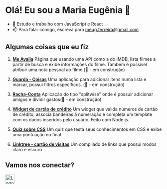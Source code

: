 # Olá! Eu sou a Maria Eugênia 👋

- 🌱 Estudo e trabalho com JavaScript e React
- 📫 Para falar comigo, escreva para meug.ferreira@gmail.com

## Algumas coisas que eu fiz

1. **[Me Avalia](https://meavalia.netlify.app/)** Página que usando uma API como a do IMDB, lista filmes a partir de busca e exibe informações do filme. Também é possível atribuir uma nota pessoal ao filme (🚧 - em construção)

1. **[Guarda - Coisas](https://guardacoisas.netlify.app/)** Uma aplicação para adicionar itens numa lista e marcar, possui filtros específicos. (🚧 - em construção)

1. **[Racha-Conta](https://rachaconta.netlify.app/)** Aplicação do tipo "splitwise" onde é possuir adicionar amigos e dividir gastos(🚧 - em construção)

1. **[Widget de cartão de crédito](https://explorer-lab-out-22.vercel.app/)** Um widget que valida números de cartão de crédito, associa bandeiras à numeração e completa um template com os dados inseridos pelo usuário. Feito com Node.js.

1. **[Quiz sobre CSS](https://quiz-css-gules.vercel.app/)** Um quiz que testa seus conhecimentos em CSS e exibe uma pontuação no final 

1. **[Linktree - cartão de visitas](https://portfolio-links-kappa.vercel.app/)** Um compilado de links que possui modos claro e escuro


## Vamos nos conectar? 

<a href="https://www.linkedin.com/in/maria-eug%C3%AAnia-ferreira-79b08b61/" target="_blank"><img src="https://upload.wikimedia.org/wikipedia/commons/thumb/c/ca/LinkedIn_logo_initials.png/768px-LinkedIn_logo_initials.png" alt="Logo do LinkedIn" width="30"/></a>
